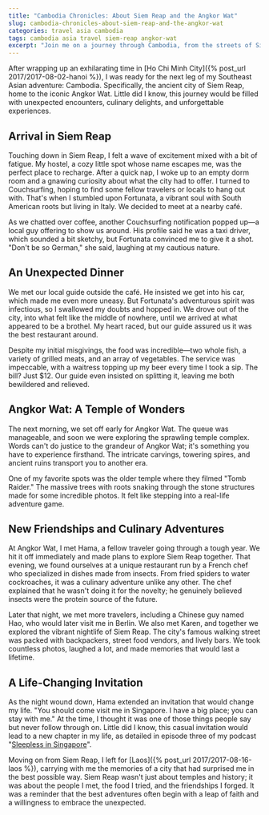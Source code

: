 ```yaml
---
title: "Cambodia Chronicles: About Siem Reap and the Angkor Wat"
slug: cambodia-chronicles-about-siem-reap-and-the-angkor-wat
categories: travel asia cambodia
tags: cambodia asia travel siem-reap angkor-wat
excerpt: "Join me on a journey through Cambodia, from the streets of Siem Reap to the ancient temples of Angkor Wat. Discover hidden gems, local food, and unexpected friendships along the way."
---
```


After wrapping up an exhilarating time in [Ho Chi Minh City]({% post_url 2017/2017-08-02-hanoi %}), I was ready for the next leg of my Southeast Asian adventure: Cambodia. Specifically, the ancient city of Siem Reap, home to the iconic Angkor Wat. Little did I know, this journey would be filled with unexpected encounters, culinary delights, and unforgettable experiences.

## Arrival in Siem Reap

Touching down in Siem Reap, I felt a wave of excitement mixed with a bit of fatigue. My hostel, a cozy little spot whose name escapes me, was the perfect place to recharge. After a quick nap, I woke up to an empty dorm room and a gnawing curiosity about what the city had to offer. I turned to Couchsurfing, hoping to find some fellow travelers or locals to hang out with. That's when I stumbled upon Fortunata, a vibrant soul with South American roots but living in Italy. We decided to meet at a nearby café.

As we chatted over coffee, another Couchsurfing notification popped up—a local guy offering to show us around. His profile said he was a taxi driver, which sounded a bit sketchy, but Fortunata convinced me to give it a shot. "Don't be so German," she said, laughing at my cautious nature.

## An Unexpected Dinner

We met our local guide outside the café. He insisted we get into his car, which made me even more uneasy. But Fortunata's adventurous spirit was infectious, so I swallowed my doubts and hopped in. We drove out of the city, into what felt like the middle of nowhere, until we arrived at what appeared to be a brothel. My heart raced, but our guide assured us it was the best restaurant around.

Despite my initial misgivings, the food was incredible—two whole fish, a variety of grilled meats, and an array of vegetables. The service was impeccable, with a waitress topping up my beer every time I took a sip. The bill? Just $12. Our guide even insisted on splitting it, leaving me both bewildered and relieved.

## Angkor Wat: A Temple of Wonders

The next morning, we set off early for Angkor Wat. The queue was manageable, and soon we were exploring the sprawling temple complex. Words can't do justice to the grandeur of Angkor Wat; it's something you have to experience firsthand. The intricate carvings, towering spires, and ancient ruins transport you to another era.

One of my favorite spots was the older temple where they filmed "Tomb Raider." The massive trees with roots snaking through the stone structures made for some incredible photos. It felt like stepping into a real-life adventure game.

## New Friendships and Culinary Adventures

At Angkor Wat, I met Hama, a fellow traveler going through a tough year. We hit it off immediately and made plans to explore Siem Reap together. That evening, we found ourselves at a unique restaurant run by a French chef who specialized in dishes made from insects. From fried spiders to water cockroaches, it was a culinary adventure unlike any other. The chef explained that he wasn't doing it for the novelty; he genuinely believed insects were the protein source of the future.

Later that night, we met more travelers, including a Chinese guy named Hao, who would later visit me in Berlin. We also met Karen, and together we explored the vibrant nightlife of Siem Reap. The city's famous walking street was packed with backpackers, street food vendors, and lively bars. We took countless photos, laughed a lot, and made memories that would last a lifetime.

## A Life-Changing Invitation

As the night wound down, Hama extended an invitation that would change my life. "You should come visit me in Singapore. I have a big place; you can stay with me." At the time, I thought it was one of those things people say but never follow through on. Little did I know, this casual invitation would lead to a new chapter in my life, as detailed in episode three of my podcast "[Sleepless in Singapore](https://www.sleepless.sg/)".

Moving on from Siem Reap, I left for [Laos]({% post_url 2017/2017-08-16-laos %}), carrying with me the memories of a city that had surprised me in the best possible way. Siem Reap wasn't just about temples and history; it was about the people I met, the food I tried, and the friendships I forged. It was a reminder that the best adventures often begin with a leap of faith and a willingness to embrace the unexpected.
